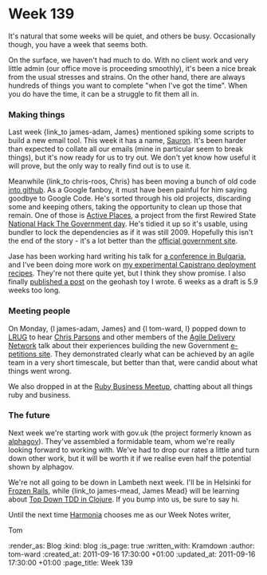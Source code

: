 Week 139
========

It's natural that some weeks will be quiet, and others be busy.  Occasionally though, you have a week that seems both.

On the surface, we haven't had much to do.  With no client work and very little admin (our office move is proceeding smoothly), it's been a nice break from the usual stresses and strains.  On the other hand, there are always hundreds of things you want to complete "when I've got the time".  When you do have the time, it can be a struggle to fit them all in.

### Making things

Last week {link_to james-adam, James} mentioned spiking some scripts to build a new email tool.  This week it has a name, [Sauron](https://github.com/freerange/sauron).  It's been harder than expected to collate all our emails (mine in particular seem to break things), but it's now ready for us to try out.  We don't yet know how useful it will prove, but the only way to really find out is to use it.

Meanwhile {link_to chris-roos, Chris} has been moving a bunch of old code [into github](https://github.com/chrisroos).  As a Google fanboy, it must have been painful for him saying goodbye to Google Code.  He's sorted through his old projects, discarding some and keeping others, taking the opportunity to clean up those that remain.  One of those is [Active Places](https://github.com/chrisroos/activeplaces), a project from the first Rewired State [National Hack The Government day](http://rewiredstate.org/events/hackthegovday).  He's tidied it up so it's usable, using bundler to lock the dependencies as if it was still 2009.  Hopefully this isn't the end of the story - it's a lot better than the [official government site](http://www.activeplaces.com/).

Jase has been working hard writing his talk for [a conference in Bulgaria](http://designday.netmag.bg/), and I've been doing more work on [my experimental Capistrano deployment recipes](https://github.com/tomafro/tomafro-deploy).  They're not there quite yet, but I think they show promise.  I also finally [published a post](http://tomafro.net/2011/09/a-small-toy-to-explore-geohashes) on the geohash toy I wrote.  6 weeks as a draft is 5.9 weeks too long.

### Meeting people

On Monday, {l james-adam, James} and {l tom-ward, I} popped down to [LRUG](http://lrug.org) to hear [Chris Parsons](http://chrismdp.github.com/) and other members of the [Agile Delivery Network](http://www.agiledelivery.net/) talk about their experiences building the new Government [e-petitions site](http://epetitions.direct.gov.uk/).  They demonstrated clearly what can be achieved by an agile team in a very short timescale, but better than that, were candid about what things went wrong.

We also dropped in at the [Ruby Business Meetup](http://www.meetup.com/Ruby-Business-UK/), chatting about all things ruby and business.

### The future

Next week we're starting work with gov.uk (the project formerly known as [alphagov](http://alpha.gov.uk/)).  They've assembled a formidable team, whom we're really looking forward to working with.  We've had to drop our rates a little and turn down other work, but it will be worth it if we realise even half the potential shown by alphagov.

We're not all going to be down in Lambeth next week.  I'll be in Helsinki for [Frozen Rails](https://frozenrails.eu/), while {link_to james-mead, James Mead} will be learning about [Top Down TDD in Clojure](http://www.exampler.com/blog/2011/06/08/announcing-top-down-tdd-in-clojure-tour/).  If you bump into us, be sure to say hi.

Until the next time [Harmonia](https://github.com/freerange/harmonia) chooses me as our Week Notes writer,

Tom

:render_as: Blog
:kind: blog
:is_page: true
:written_with: Kramdown
:author: tom-ward
:created_at: 2011-09-16 17:30:00 +01:00
:updated_at: 2011-09-16 17:30:00 +01:00
:page_title: Week 139
